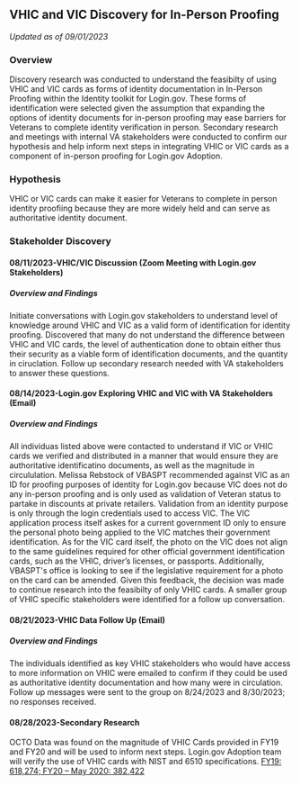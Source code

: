 ## VHIC and VIC Discovery for In-Person Proofing

*Updated as of 09/01/2023*

### Overview
Discovery research was conducted to understand the feasibilty of using VHIC and VIC cards as forms of identity documentation in In-Person Proofing within the Identity toolkit for Login.gov. These forms of identification were selected given the assumption that expanding the options of identity documents for in-person proofing may ease barriers for Veterans to complete identity verification in person. Secondary research and meetings with internal VA stakeholders were conducted to confirm our hypothesis and help inform next steps in integrating VHIC or VIC cards as a component of in-person proofing for Login.gov Adoption. 

### Hypothesis  

VHIC or VIC cards can make it easier for Veterans to complete in person identity proofiing because they are more widely held and can serve as authoritative identity document. 

### Stakeholder Discovery

#### 08/11/2023-VHIC/VIC Discussion (Zoom Meeting with Login.gov Stakeholders)  

##### Overview and Findings
Initiate conversations with Login.gov stakeholders to understand level of knowledge around VHIC and VIC as a valid form of identification for identity proofing. Discovered that many do not understand the difference between VHIC and VIC cards, the level of authentication done to obtain either thus their security as a viable form of identification documents, and the quantity in ciruclation. Follow up secondary research needed with VA stakeholders to answer these questions.

#### 08/14/2023-Login.gov Exploring VHIC and VIC with VA Stakeholders (Email)

##### Overview and Findings
All individuas listed above were contacted to understand if VIC or VHIC cards we verified and distributed in a manner that would ensure they are authoritative identificatino documents, as well as the magnitude in circululation. Melissa Rebstock of VBASPT recommended against VIC as an ID for proofing purposes of identity for Login.gov because VIC does not do any in-person proofing and is only used as validation of Veteran status to partake in discounts at private retailers. Validation from an identity purpose is only through the login credentials used to access VIC. The VIC application process itself askes for a current government ID only to ensure the personal photo being applied to the VIC matches their government identification. As for the VIC card itself, the photo on the VIC does not align to the same guidelines required for other official government identification cards, such as the VHIC, driver’s licenses, or passports. Additionally, VBASPT's office is looking to see if the legislative requirement for a photo on the card can be amended. Given this feedback, the decision was made to continue research into the feasibilty of only VHIC cards. A smaller group of VHIC specific stakeholders were identified for a follow up conversation. 

#### 08/21/2023-VHIC Data Follow Up (Email)

##### Overview and Findings
The individuals identified as key VHIC stakeholders who would have access to more information on VHIC were emailed to confirm if they could be used as authoritative identity documentation and how many were in circulation. Follow up messages were sent to the group on 8/24/2023 and 8/30/2023; no responses received. 

#### 08/28/2023-Secondary Research 
OCTO Data was found on the magnitude of VHIC Cards provided in FY19 and FY20 and will be used to inform next steps. Login.gov Adoption team will verify the use of VHIC cards with NIST and 6510 specifications. 
[FY19: 618,274; FY20 – May 2020: 382,422](https://github.com/department-of-veterans-affairs/digital-experience-products/issues/2)
